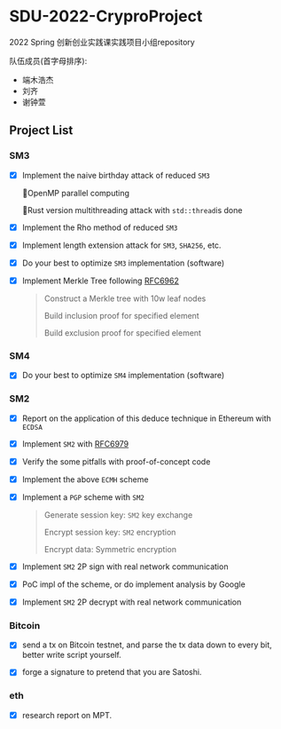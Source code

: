 # SDU-2022-CryproProject

2022 Spring 创新创业实践课实践项目小组repository

队伍成员(首字母排序):

- 端木浩杰
- 刘齐
- 谢钟萱

## Project List

### SM3

- [x] Implement the naive birthday attack of reduced `SM3`

  📢OpenMP parallel computing

  📢Rust version multithreading attack with `std::thread`is done

- [x] Implement the Rho method of reduced `SM3`

- [x] Implement length extension attack for `SM3`, `SHA256`, etc.

- [x] Do your best to optimize `SM3` implementation (software)

- [x] Implement Merkle Tree following [RFC6962](https://www.rfc-editor.org/info/rfc6962)

  > Construct a Merkle tree with 10w leaf nodes
  >
  > Build inclusion proof for specified element
  >
  > Build exclusion proof for specified element  

### SM4

- [x] Do your best to optimize `SM4` implementation (software)

### SM2

- [x] Report on the application of this deduce technique in Ethereum with `ECDSA`

- [x] Implement `SM2` with [RFC6979](https://www.rfc-editor.org/info/rfc6979)

- [x] Verify the some pitfalls with proof-of-concept code

- [x] Implement the above `ECMH` scheme

- [x] Implement a `PGP` scheme with `SM2`

  > Generate session key: `SM2` key exchange  
  >
  > Encrypt session key: `SM2` encryption  
  >
  > Encrypt data: Symmetric encryption  

- [x] Implement `SM2` 2P sign with real network communication

- [x] PoC impl of the scheme, or do implement analysis by Google

- [x] Implement `SM2` 2P decrypt with real network communication

### Bitcoin

- [x] send a tx on Bitcoin testnet, and parse the tx data down to every bit, better write script yourself.

- [x] forge a signature to pretend that you are Satoshi.

### eth

- [x] research report on MPT.
